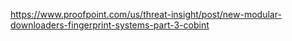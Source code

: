 https://www.proofpoint.com/us/threat-insight/post/new-modular-downloaders-fingerprint-systems-part-3-cobint
